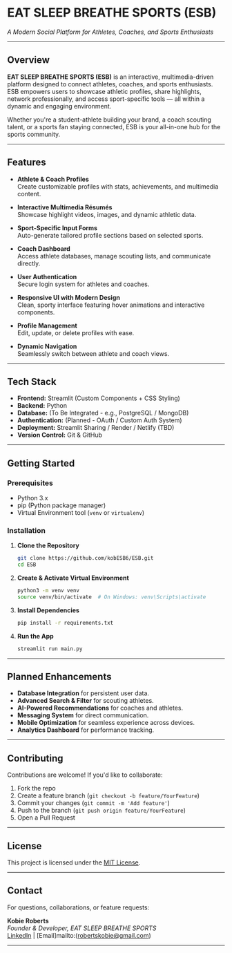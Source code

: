 # **EAT SLEEP BREATHE SPORTS (ESB)**

*A Modern Social Platform for Athletes, Coaches, and Sports Enthusiasts*

---

## **Overview**

**EAT SLEEP BREATHE SPORTS (ESB)** is an interactive, multimedia-driven platform designed to connect athletes, coaches, and sports enthusiasts. ESB empowers users to showcase athletic profiles, share highlights, network professionally, and access sport-specific tools — all within a dynamic and engaging environment.

Whether you're a student-athlete building your brand, a coach scouting talent, or a sports fan staying connected, ESB is your all-in-one hub for the sports community.

---

## **Features**

- **Athlete & Coach Profiles**  
  Create customizable profiles with stats, achievements, and multimedia content.

- **Interactive Multimedia Résumés**  
  Showcase highlight videos, images, and dynamic athletic data.

- **Sport-Specific Input Forms**  
  Auto-generate tailored profile sections based on selected sports.

- **Coach Dashboard**  
  Access athlete databases, manage scouting lists, and communicate directly.

- **User Authentication**  
  Secure login system for athletes and coaches.

- **Responsive UI with Modern Design**  
  Clean, sporty interface featuring hover animations and interactive components.

- **Profile Management**  
  Edit, update, or delete profiles with ease.

- **Dynamic Navigation**  
  Seamlessly switch between athlete and coach views.

---

## **Tech Stack**

- **Frontend:** Streamlit (Custom Components + CSS Styling)  
- **Backend:** Python  
- **Database:** (To Be Integrated - e.g., PostgreSQL / MongoDB)  
- **Authentication:** (Planned - OAuth / Custom Auth System)  
- **Deployment:** Streamlit Sharing / Render / Netlify (TBD)  
- **Version Control:** Git & GitHub

---

## **Getting Started**

### **Prerequisites**

- Python 3.x
- pip (Python package manager)
- Virtual Environment tool (`venv` or `virtualenv`)

### **Installation**

1. **Clone the Repository**
   ```bash
   git clone https://github.com/kobESB6/ESB.git
   cd ESB
   ```

2. **Create & Activate Virtual Environment**
   ```bash
   python3 -m venv venv
   source venv/bin/activate  # On Windows: venv\Scripts\activate
   ```

3. **Install Dependencies**
   ```bash
   pip install -r requirements.txt
   ```

4. **Run the App**
   ```bash
   streamlit run main.py
   ```

---

## **Planned Enhancements**

- **Database Integration** for persistent user data.
- **Advanced Search & Filter** for scouting athletes.
- **AI-Powered Recommendations** for coaches and athletes.
- **Messaging System** for direct communication.
- **Mobile Optimization** for seamless experience across devices.
- **Analytics Dashboard** for performance tracking.

---

## **Contributing**

Contributions are welcome! If you'd like to collaborate:

1. Fork the repo
2. Create a feature branch (`git checkout -b feature/YourFeature`)
3. Commit your changes (`git commit -m 'Add feature'`)
4. Push to the branch (`git push origin feature/YourFeature`)
5. Open a Pull Request

---

## **License**

This project is licensed under the [MIT License](LICENSE).

---

## **Contact**

For questions, collaborations, or feature requests:

**Kobie Roberts**  
*Founder & Developer, EAT SLEEP BREATHE SPORTS*  
[LinkedIn](#) | [Email]mailto:(robertskobie@gmail.com)

---

